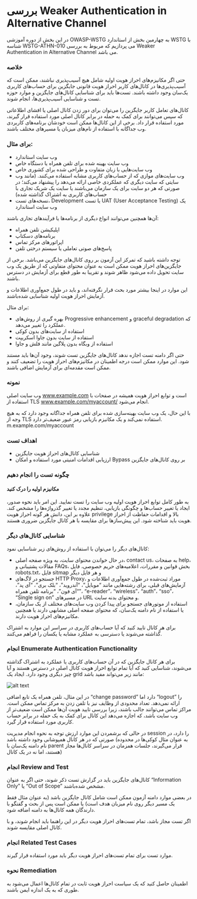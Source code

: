 # بررسی Weaker Authentication in Alternative Channel

در این بخش از دوره آموزشی OWASP-WSTG به چهارمین بخش از استاندارد WSTG با شناسه WSTG-ATHN-010 می پردازیم که مربوط به بررسی Weaker Authentication in Alternative Channel می باشد.

### خلاصه

حتی اگر مکانیزم‌های احراز هویت اولیه شامل هیچ آسیب‌پذیری نباشند، ممکن است که آسیب‌پذیری‌ها در کانال‌های کاربر احراز هویت قانونی جایگزین برای حساب‌های کاربری یک‌سان وجود داشته باشند. تست‌ها باید برای شناسایی کانال‌های جایگزین و موارد حوزه تست و شناسایی آسیب‌پذیری‌ها، انجام شوند.

کانال‌های تعامل کاربر جایگزین را می‌توان برای دور زدن کانال اصلی یا افشای اطلاعاتی که سپس می‌توانند برای کمک به حمله در برابر کانال اصلی مورد استفاده قرار گیرند، مورد استفاده قرار داد. برخی از این کانال‌ها ممکن است خودشان برنامه‌های کاربردی وب جداگانه با استفاده از نام‌های میزبان یا مسیرهای مختلف باشند.

### برای مثال:

* وب سایت استاندارد
* وب سایت بهینه شده برای تلفن همراه یا دستگاه خاص
* وب سایت‌هایی با زبان متفاوت و طراحی شده برای کشوری خاص
* وب سایت‌های موازی که از حساب‌های کاربری مشابه استفاده می‌کنند. (مانند وب سایتی که سایت دیگری که عملکردی خاصی ارائه می‌دهد را پیشنهاد می‌کند؛ در صورتی که هر دو سایت برای یک سازمان می‌باشند یا سایت یک شریک تجاری با حساب‌های کاربری به اشتراک گذاشته شده)
* نسخه‌های تست، Development یا تست UAT (User Acceptance Testing) یک وب سایت استاندارد

آن‌ها همچنین می‌توانند انواع دیگری از برنامه‌ها یا فرآیندهای تجاری باشند:

* اپلیکیشن تلفن همراه
* برنامه‌های دسکتاپ
* اپراتورهای مرکز تماس
* پاسخ‌های صوتی تعاملی یا سیستم درختی تلفن

توجه داشته باشید که تمرکز این آزمون بر روی کانال‌های جایگزین می‌باشد. برخی از جایگزین‌های احراز هویت ممکن است به عنوان محتوای متفاوتی که از طریق یک وب سایت تحویل داده می‌شود ظاهر شوند و تقریبا به طور قطع برای آزمایش در دسترس باشند.

این موارد در اینجا بیشتر مورد بحث قرار نگرفته‌اند، و باید در طول جمع‌آوری اطلاعات و آزمایش احراز هویت اولیه شناسایی شده‌باشند.

برای مثال:

* بهره گیری از روش‌های Progressive enhancement و graceful degradation که عملکرد را تغییر می‌دهد.
* استفاده از سایت‌های بدون کوکی
* استفاده از سایت بدون جاوا اسکریپت
* استفاده از وبگاه بدون پلاگین مانند فلش و جاوا

حتی اگر دامنه تست اجازه ندهد کانال‌های جایگزین تست شوند، وجود آن‌ها باید مستند شود. این موارد ممکن است درجه اطمینان در مکانیزم‌های احراز هویت را تضعیف کنند و ممکن است مقدمه‌ای برای آزمایش اضافی باشند.

### نمونه

وب سایت اصلی www.example.com است و توابع احراز هویت همیشه در صفحات با استفاده از TLS www.example.com/myaccount/ انجام می‌شود.

با این حال، یک وب سایت بهینه‌سازی شده برای تلفن همراه جداگانه وجود دارد که به هیچ وجه از TLS استفاده نمی‌کند و یک مکانیزم بازیابی رمز عبور ضعیف‌تر دارد. m.example.com/myaccount

### اهداف تست

* شناسایی کانال‌های احراز هویت جایگزین
* ارزیابی اقدامات امنیتی مورد استفاده و امکان Bypass بر روی کانال‌های جایگزین

### چگونه تست را انجام دهیم
#### مکانیزم اولیه را درک کنید

به طور کامل توابع احراز هویت اولیه وب سایت را تست نمایید. این امر باید نحوه صدور، ایجاد یا تغییر حساب‌ها و چگونگی بازیابی، تنظیم مجدد یا تغییر گذرواژه‌ها را مشخص کند. علاوه بر این، دانش هر گونه احراز هویت privilege بالا و اقدامات حفاظت از احراز هویت باید شناخته شود. این پیش‌سازها برای مقایسه با هر کانال جایگزین ضروری هستند.

### شناسایی کانال‌های دیگر

کانال‌های دیگر را می‌توان با استفاده از روش‌های زیر شناسایی نمود:

* در حال خواندن محتوای سایت، به ویژه صفحه اصلی، contact us، به صفحات help، مقالات پشتیبانی و FAQs، بخش قوانین و مقررات، اعلامیه‌های حریم خصوصی، فایل robots.txt، فایل sitmap و هر فایل دیگر
* جستجو در لاگ‌های HTTP Proxy، موراد ثبت‌شده در طول جمع‌آوری اطلاعات و آزمایش‌های قبلی، برای رشته‌هایی مانند “موبایل”، “آندروید”، “بلک بری”، “آی پد”، “آی فون”، “برنامه تلفن همراه”، “e-reader”، “wireless”، “auth”، “sso”، “Single sign on” در مسیرهای URL و محتوای بدنه سایت.
* استفاده از موتورهای جستجو برای پیدا کردن وب سایت‌های مختلف از یک سازمان، یا استفاده از نام دامنه یک‌سان، که محتوای صفحه اصلی مشابهی دارند یا همچنین مکانیزم‌های احراز هویت دارند.

برای هر کانال تایید کنید که آیا حساب‌های کاربری در سراسر این موارد به اشتراک گذاشته می‌شوند یا دسترسی به عملکرد مشابه یا یکسان را فراهم می‌کنند.

### انجام Enumerate Authentication Functionality

برای هر کانال جایگزین که در آن حساب‌های کاربری یا عملکرد به اشتراک گذاشته می‌شوند، شناسایی کنید که آیا تمام توابع احراز هویت کانال اصلی در دسترس هستند و آیا چیز دیگری وجود دارد. ایجاد یک grid مانند زیر می‌تواند مفید باشد:

![alt text](https://github.com/BugHunter021/penetration-OWASP/blob/main/learn/persian/WSTG-ATHN/lesson-10/images/wstg-ATHN-010-01-768x435.jpg)

در این مثال، تلفن همراه یک تابع اضافی “change password” دارد اما “logout” را ارائه نمی‌دهد. تعداد محدودی از وظایف نیز با تلفن زدن به مرکز تماس ممکن است. مراکز تماس می‌توانند جالب باشند، زیرا بررسی تایید هویت آن‌ها ممکن است ضعیف‌تر از وب سایت باشد، که اجازه می‌دهد این کانال برای کمک به یک حمله در برابر حساب کاربری مورد استفاده قرار گیرد.

در حالی که برشمردن این موارد ارزش توجه به نحوه انجام مدیریت session را دارد، در صورتی که در هر کانال همپوشانی وجود داشته باشد (‏به عنوان مثال کوکی‌ها در محدوده نام دامنه یک‌سان با parent قرار می‌گیرند، جلسات همزمان در سراسر کانال‌ها مجاز هستند، اما نه در یک کانال)

### انجام Review and Test

کانال‌های جایگزین باید در گزارش تست ذکر شوند، حتی اگر به عنوان “Information Only” یا “Out of Scope” مشخص شده‌باشند.

در بعضی موارد دامنه آزمون ممکن است شامل کانال جایگزین باشد (به عنوان مثال فقط یک مسیر دیگر روی نام میزبان هدف است) یا ممکن است پس از بحث و گفتگو با دارندگان همه کانال‌ها به دامنه اضافه شود.

اگر تست مجاز باشد، تمام تست‌های احراز هویت دیگر در این راهنما باید انجام شوند، و با کانال اصلی مقایسه شوند.

### انجام Related Test Cases

موارد تست برای تمام تست‌های احراز هویت دیگر باید مورد استفاده قرار گیرند.

### نحوه Remediation

اطمینان حاصل کنید که یک سیاست احراز هویت ثابت در تمام کانال‌ها اعمال می‌شود به طوری که به یک اندازه ایمن باشند.
